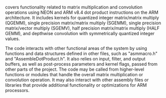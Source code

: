 covers functionality related to matrix multiplication and convolution operations using NEON and ARM v8.4 dot product instructions on the ARM architecture. It includes kernels for quantized integer matrix/matrix multiply (QGEMM), single precision matrix/matrix multiply (SGEMM), single precision matrix/vector multiply (SGEMV), half precision matrix/matrix multiply (HALF GEMM), and depthwise convolution with symmetrically quantized integer values. 

The code interacts with other functional areas of the system by using functions and data structures defined in other files, such as "asmmacro.h" and "AssembleDotProduct.h". It also relies on input, filter, and output buffers, as well as post-process parameters and kernel flags, passed from other parts of the project. The code may be called from higher-level functions or modules that handle the overall matrix multiplication or convolution operation. It may also interact with other assembly files or libraries that provide additional functionality or optimizations for ARM processors.